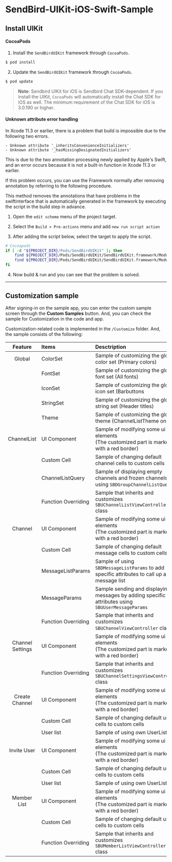 # SendBird-UIKit-iOS-Swift-Sample

## Install UIKit

#### CocoaPods

1. Install the `SendBirdUIKit` framework through `CocoaPods`.

```bash
$ pod install
```

2. Update the `SendBirdUIKit` framework through `CocoaPods`.

```bash
$ pod update 
```

> __Note__: Sendbird UIKit for iOS is Sendbird Chat SDK-dependent. If you install the UIKit, `CocoaPods` will automatically install the Chat SDK for iOS as well. The minimum requirement of the Chat SDK for iOS is 3.0.190 or higher.


#### Unknown attribute error handling
In Xcode 11.3 or earlier, there is a problem that build is impossible due to the following two errors.

```basg
- Unknown attribute '_inheritsConvenienceInitializers'
- Unknown attribute '_hasMissingDesignatedInitializers'
```

This is due to the two annotation processing newly applied by Apple's Swift, and an error occurs because it is not a built-in function in Xcode 11.3 or earlier.

If this problem occurs, you can use the Framework normally after removing annotation by referring to the following procedure. 

This method removes the annotations that have problems in the swiftinterface that is automatically generated in the framework by executing the script in the build step in advance.

1. Open the `edit scheme` menu of the project target.

2. Select the `Build > Pre-actions` menu and add `new run script action`

3. After adding the script below, select the target to apply the script.

```bash
# Cocoapods
if [ -d "${PROJECT_DIR}/Pods/SendBirdUIKit" ]; then
    find ${PROJECT_DIR}/Pods/SendBirdUIKit/SendBirdUIKit.framework/Modules/SendBirdUIKit.swiftmodule/ -type f -name '*.swiftinterface' -exec sed -i '' s/'@_inheritsConvenienceInitializers '// {} +
    find ${PROJECT_DIR}/Pods/SendBirdUIKit/SendBirdUIKit.framework/Modules/SendBirdUIKit.swiftmodule/ -type f -name '*.swiftinterface' -exec sed -i '' s/'@_hasMissingDesignatedInitializers '// {} +
fi
```

4. Now build & run and you can see that the problem is solved.


---


## Customization sample

After signing-in on the sample app, you can enter the custom sample screen through the **Custom Samples** button. And, you can check the sample for Customization in the code and app.

Customization-related code is implemented in the `/Customize` folder. And, the sample consists of the following:

| Feature | Items | Desctription |
| :---: | :--- | :--- |
| Global | ColorSet | Sample of customizing the global color set (Primary colors) |
|  | FontSet | Sample of customizing the global font set (All fonts) |
|  | IconSet | Sample of customizing the global icon set (Barbuttons |
|  | StringSet | Sample of customizing the global string set (Header titles) |
|  | Theme | Sample of customizing the global theme (ChannelListTheme only) |
| ChannelList| UI Component | Sample of modifying some ui elements<br> (The customized part is marked with a red border) |
| | Custom Cell | Sample of changing default channel cells to custom cells |
| | ChannelListQuery | Sample of displaying empty channels and frozen channels using `SBDGroupChannelListQuery` |
| | Function Overriding | Sample that inherits and customizes `SBUChannelListViewController` class |
|Channel | UI Component | Sample of modifying some ui elements<br> (The customized part is marked with a red border) |
| | Custom Cell | Sample of changing default message cells to custom cells |
| | MessageListParams | Sample of using `SBDMessageListParams` to add specific attributes to call up a message list |
| | MessageParams | Sample sending and displaying messages by adding specific attributes using `SBUUserMessageParams` |
| | Function Overriding | Sample that inherits and customizes `SBUChannelViewController` class |
|Channel Settings | UI Component | Sample of modifying some ui elements<br> (The customized part is marked with a red border) |
| | Function Overriding | Sample that inherits and customizes `SBUChannelSettingsViewController` class |
|Create Channel | UI Component | Sample of modifying some ui elements<br> (The customized part is marked with a red border) |
| | Custom Cell | Sample of changing default user cells to custom cells |
| | User list | Sample of using own UserList |
|Invite User | UI Component | Sample of modifying some ui elements<br> (The customized part is marked with a red border) |
| | Custom Cell | Sample of changing default user cells to custom cells |
| | User list | Sample of using own UserList |
|Member List | UI Component | Sample of modifying some ui elements<br> (The customized part is marked with a red border) |
| | Custom Cell | Sample of changing default user cells to custom cells |
| | Function Overriding | Sample that inherits and customizes `SBUMemberListViewController` class |
